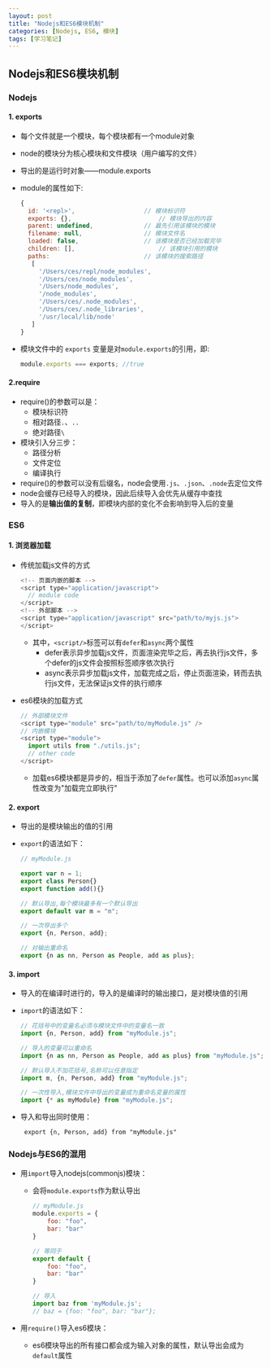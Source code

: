 ```yaml
---
layout: post
title: "Nodejs和ES6模块机制"
categories: [Nodejs, ES6, 模块]
tags: [学习笔记]
---
```


## Nodejs和ES6模块机制

### Nodejs

#### 1. exports

- 每个文件就是一个模块，每个模块都有一个module对象

- node的模块分为核心模块和文件模块（用户编写的文件）

- 导出的是运行时对象——module.exports

- module的属性如下:

  ```javascript
  {
    id: '<repl>', 					// 模块标识符
    exports: {},						// 模块导出的内容
    parent: undefined,				// 最先引用该模块的模块
    filename: null,					// 模块文件名
    loaded: false,					// 该模块是否已经加载完毕
    children: [],						// 该模块引用的模块
    paths: 							// 该模块的搜索路径
     [
       '/Users/ces/repl/node_modules',
       '/Users/ces/node_modules',
       '/Users/node_modules',
       '/node_modules',
       '/Users/ces/.node_modules',
       '/Users/ces/.node_libraries',
       '/usr/local/lib/node' 
     ]
  }
  ```

- 模块文件中的 `exports` 变量是对`module.exports`的引用，即:

  ```javascript
  module.exports === exports; //true
  ```

<!--more-->

#### 2.require

- require()的参数可以是：
  - 模块标识符
  - 相对路径`.`、`..`
  - 绝对路径`\`
- 模块引入分三步：
  - 路径分析
  - 文件定位
  - 编译执行
- require()的参数可以没有后缀名，node会使用`.js`、`.json`、`.node`去定位文件
- node会缓存已经导入的模块，因此后续导入会优先从缓存中查找
- 导入的是**输出值的复制**，即模块内部的变化不会影响到导入后的变量

### ES6

#### 1. 浏览器加载

- 传统加载js文件的方式

  ```javascript
  <!-- 页面内嵌的脚本 -->
  <script type="application/javascript">
    // module code
  </script>
  <!-- 外部脚本 -->
  <script type="application/javascript" src="path/to/myjs.js">
  </script>
  ```

  - 其中，`<script/>`标签可以有`defer`和`async`两个属性
    - defer表示异步加载js文件，页面渲染完毕之后，再去执行js文件，多个defer的js文件会按照标签顺序依次执行
    - async表示异步加载js文件，加载完成之后，停止页面渲染，转而去执行js文件，无法保证js文件的执行顺序

- es6模块的加载方式

  ```javascript
  // 外部模块文件
  <script type="module" src="path/to/myModule.js" />
  // 内嵌模块
  <script type="module">
    import utils from "./utils.js";
    // other code
  </script>
  ```

  - 加载es6模块都是异步的，相当于添加了`defer`属性。也可以添加`async`属性改变为"加载完立即执行"

#### 2. export

- 导出的是模块输出的值的引用

- `export`的语法如下：

  ```javascript
  // myModule.js
  
  export var n = 1;
  export class Person{}
  export function add(){}
  
  // 默认导出,每个模块最多有一个默认导出
  export default var m = "m";
  
  // 一次导出多个
  export {n, Person, add};
  
  // 对输出重命名
  export {n as nn, Person as People, add as plus};
  ```

#### 3. import

- 导入的在编译时进行的，导入的是编译时的输出接口，是对模块值的引用

- `import`的语法如下：

  ```javascript
  // 花括号中的变量名必须与模块文件中的变量名一致
  import {n, Person, add} from "myModule.js";
  
  // 导入的变量可以重命名
  import {n as nn, Person as People, add as plus} from "myModule.js";
  
  // 默认导入不加花括号,名称可以任意指定
  import m, {n, Person, add} from "myModule.js";
  
  // 一次性导入,模块文件中导出的变量成为重命名变量的属性
  import {* as myModule} from "myModule.js";
  ```

- 导入和导出同时使用：

  ` export {n, Person, add} from "myModule.js"`

### Nodejs与ES6的混用

- 用`import`导入nodejs(commonjs)模块：

  - 会将`module.exports`作为默认导出

    ```javascript
    // myModule.js
    module.exports = {
        foo: "foo",
        bar: "bar"
    }
    
    // 等同于
    export default {
        foo: "foo",
        bar: "bar"
    }
    
    // 导入
    import baz from 'myModule.js';
    // baz = {foo: "foo", bar: "bar"};
    ```

- 用`require()`导入es6模块：

  - es6模块导出的所有接口都会成为输入对象的属性，默认导出会成为`default`属性